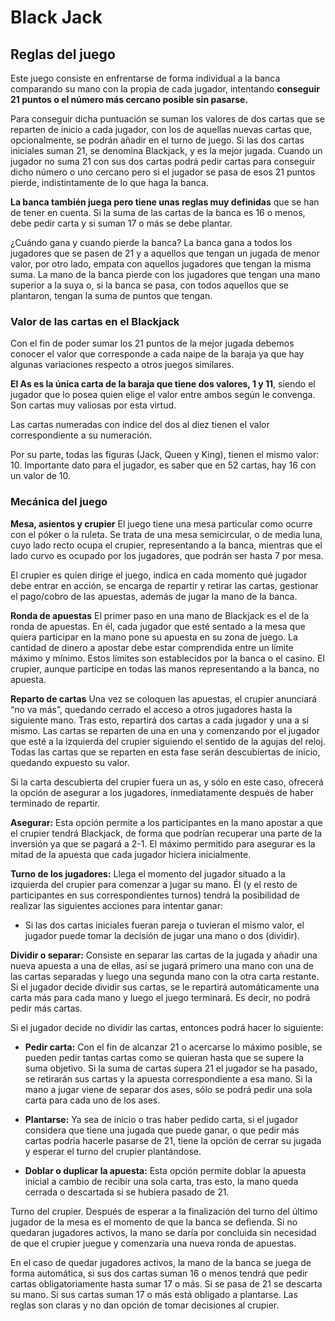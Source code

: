# Black Jack

## Reglas del juego

Este juego consiste en enfrentarse de forma individual a la banca comparando su mano con la propia de cada
jugador, intentando **conseguir 21 puntos o el número más cercano posible sin pasarse.**

Para conseguir dicha puntuación se suman los valores de dos cartas que se reparten de inicio a cada jugador, con
los de aquellas nuevas cartas que, opcionalmente, se podrán añadir en el turno de juego. Si las dos cartas iniciales suman 21, se denomina Blackjack, y es la mejor jugada. Cuando un jugador no suma 21 con sus dos cartas podrá pedir cartas para conseguir dicho número o uno cercano pero si el jugador se pasa de esos 21 puntos pierde, indistintamente de lo que haga la banca.

**La banca también juega pero tiene unas reglas muy definidas** que se han de tener en cuenta. Si la suma de las
cartas de la banca es 16 o menos, debe pedir carta y si suman 17 o más se debe plantar.

¿Cuándo gana y cuando pierde la banca? La banca gana a todos los jugadores que se pasen de 21 y a aquellos que tengan un jugada de menor valor, por otro lado, empata con aquellos jugadores que tengan la misma suma. La
mano de la banca pierde con los jugadores que tengan una mano superior a la suya o, si la banca se pasa, con
todos aquellos que se plantaron, tengan la suma de puntos que tengan.

### Valor de las cartas en el Blackjack

Con el fin de poder sumar los 21 puntos de la mejor jugada debemos conocer el valor que corresponde a cada
naipe de la baraja ya que hay algunas variaciones respecto a otros juegos similares.

**El As es la única carta de la baraja que tiene dos valores, 1 y 11**, siendo el jugador que lo posea quien elige el valor entre ambos según le convenga. Son cartas muy valiosas por esta virtud.

Las cartas numeradas con índice del dos al diez tienen el valor correspondiente a su numeración.

Por su parte, todas las figuras (Jack, Queen y King), tienen el mismo valor: 10. Importante dato para el jugador, es saber que en 52 cartas, hay 16 con un valor de 10.

### Mecánica del juego

**Mesa, asientos y crupier**
El juego tiene una mesa particular como ocurre con el póker o la ruleta. Se trata de una mesa semicircular, o de
media luna, cuyo lado recto ocupa el crupier, representando a la banca, mientras que el lado curvo es ocupado por los jugadores, que podrán ser hasta 7 por mesa.

El crupier es quien dirige el juego, indica en cada momento qué jugador debe entrar en acción, se encarga de
repartir y retirar las cartas, gestionar el pago/cobro de las apuestas, además de jugar la mano de la banca.

**Ronda de apuestas**
El primer paso en una mano de Blackjack es el de la ronda de apuestas. En él, cada jugador que esté sentado a la
mesa que quiera participar en la mano pone su apuesta en su zona de juego. La cantidad de dinero a apostar debe
estar comprendida entre un límite máximo y mínimo. Estos límites son establecidos por la banca o el casino. El
crupier, aunque participe en todas las manos representando a la banca, no apuesta.

**Reparto de cartas**
Una vez se coloquen las apuestas, el crupier anunciará “no va más”, quedando cerrado el acceso a otros jugadores
hasta la siguiente mano. Tras esto, repartirá dos cartas a cada jugador y una a sí mismo. Las cartas se reparten de una en una y comenzando por el jugador que esté a la izquierda del crupier siguiendo el sentido de la agujas del reloj. Todas las cartas que se reparten en esta fase serán descubiertas de inicio, quedando expuesto su valor.

Si la carta descubierta del crupier fuera un as, y sólo en este caso, ofrecerá la opción de asegurar a los jugadores, inmediatamente después de haber terminado de repartir.

**Asegurar:** Esta opción permite a los participantes en la mano apostar a que el crupier tendrá Blackjack, de forma que podrían recuperar una parte de la inversión ya que se pagará a 2-1. El máximo permitido para asegurar es la mitad de la apuesta que cada jugador hiciera inicialmente.

**Turno de los jugadores:** Llega el momento del jugador situado a la izquierda del crupier para comenzar a jugar su mano. Él (y el resto de participantes en sus correspondientes turnos) tendrá la posibilidad de realizar las siguientes acciones para intentar ganar:

- Si las dos cartas iniciales fueran pareja o tuvieran el mismo valor, el jugador puede tomar la decisión de jugar una mano o dos (dividir).

**Dividir o separar:** Consiste en separar las cartas de la jugada y añadir una nueva apuesta a una de ellas, así se jugará primero una mano con una de las cartas separadas y luego una segunda mano con la otra carta restante. Si el jugador decide dividir sus cartas, se le repartirá automáticamente una carta más para cada mano y luego el juego terminará. Es decir, no podrá pedir más cartas.

Si el jugador decide no dividir las cartas, entonces podrá hacer lo siguiente:

- **Pedir carta:** Con el fin de alcanzar 21 o acercarse lo máximo posible, se pueden pedir tantas cartas como se quieran hasta que se supere la suma objetivo. Si la suma de cartas supera 21 el jugador se ha pasado, se retirarán sus cartas y la apuesta correspondiente a esa mano. Si la mano a jugar viene de separar dos ases, sólo se podrá pedir una sola carta para cada uno de los ases.

- **Plantarse:** Ya sea de inicio o tras haber pedido carta, si el jugador considera que tiene una jugada que puede ganar, o que pedir más cartas podría hacerle pasarse de 21, tiene la opción de cerrar su jugada y esperar el turno del crupier plantándose.

- **Doblar o duplicar la apuesta:** Esta opción permite doblar la apuesta inicial a cambio de recibir una sola carta, tras esto, la mano queda cerrada o descartada si se hubiera pasado de 21.

Turno del crupier. Después de esperar a la finalización del turno del último jugador de la mesa es el momento de
que la banca se defienda. Si no quedaran jugadores activos, la mano se daría por concluida sin necesidad de que el crupier juegue y comenzaría una nueva ronda de apuestas.

En el caso de quedar jugadores activos, la mano de la banca se juega de forma automática, si sus dos cartas suman 16 o menos tendrá que pedir cartas obligatoriamente hasta sumar 17 o más. Si se pasa de 21 se descarta su mano. Si sus cartas suman 17 o más está obligado a plantarse. Las reglas son claras y no dan opción de tomar decisiones al crupier.
